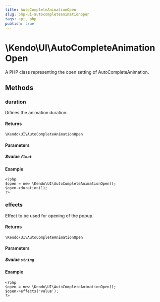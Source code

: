 ```yaml
---
title: AutoCompleteAnimationOpen
slug: php-ui-autocompleteanimationopen
tags: api, php
publish: true
---
```


# \Kendo\UI\AutoCompleteAnimationOpen

A PHP class representing the open setting of AutoCompleteAnimation.


## Methods

### duration
Difines the animation duration.

#### Returns
`\Kendo\UI\AutoCompleteAnimationOpen`

#### Parameters

##### $value `float`



#### Example 
    <?php
    $open = new \Kendo\UI\AutoCompleteAnimationOpen();
    $open->duration(1);
    ?>

### effects
Effect to be used for opening of the popup.

#### Returns
`\Kendo\UI\AutoCompleteAnimationOpen`

#### Parameters

##### $value `string`



#### Example 
    <?php
    $open = new \Kendo\UI\AutoCompleteAnimationOpen();
    $open->effects('value');
    ?>

